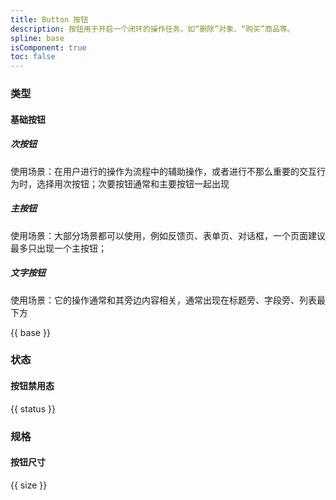 ```yaml
---
title: Button 按钮
description: 按钮用于开启一个闭环的操作任务，如“删除”对象、“购买”商品等。
spline: base
isComponent: true
toc: false
---
```


### 类型

#### 基础按钮

##### 次按钮

使用场景：在用户进行的操作为流程中的辅助操作，或者进行不那么重要的交互行为时，选择用次按钮；次要按钮通常和主要按钮一起出现

##### 主按钮

使用场景：大部分场景都可以使用，例如反馈页、表单页、对话框，一个页面建议最多只出现一个主按钮；

##### 文字按钮

使用场景：它的操作通常和其旁边内容相关，通常出现在标题旁、字段旁、列表最下方

{{ base }}

### 状态

#### 按钮禁用态

{{ status }}

### 规格

#### 按钮尺寸

{{ size }}